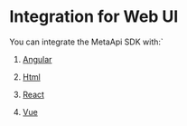 # Integration for Web UI

You can integrate the MetaApi SDK with:`

1. [Angular](https://github.com/metaapi/metaapi-javascript-sdk/blob/master/docs/ui/angular.md)

2. [Html](https://github.com/metaapi/metaapi-javascript-sdk/blob/master/docs/ui/html.md)

3. [React](https://github.com/metaapi/metaapi-javascript-sdk/blob/master/docs/ui/react.md)

4. [Vue](https://github.com/metaapi/metaapi-javascript-sdk/blob/master/docs/ui/vue.md)